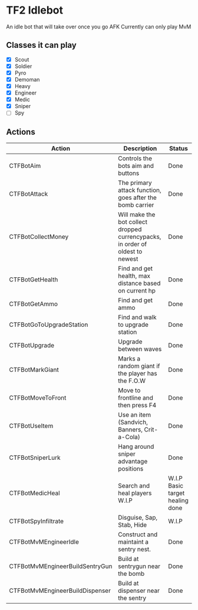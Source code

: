 # TF2 Idlebot
An idle bot that will take over once you go AFK
Currently can only play MvM

## Classes it can play
- [x] Scout
- [x] Soldier
- [x] Pyro
- [x] Demoman
- [x] Heavy
- [x] Engineer
- [x] Medic
- [x] Sniper
- [ ] Spy

## Actions 
| Action | Description | Status |
| --- | --- | --- |
| CTFBotAim | Controls the bots aim and buttons                        | Done |
| CTFBotAttack | The primary attack function, goes after the bomb carrier                           | Done |
| CTFBotCollectMoney | Will make the bot collect dropped currencypacks, in order of oldest to newest | Done |
| CTFBotGetHealth | Find and get health, max distance based on current hp | Done |
| CTFBotGetAmmo | Find and get ammo                                    | Done |
| CTFBotGoToUpgradeStation | Find and walk to upgrade station          | Done |
| CTFBotUpgrade | Upgrade between waves                                | Done |
| CTFBotMarkGiant | Marks a random giant if the player has the F.O.W   | Done |
| CTFBotMoveToFront | Move to frontline and then press F4              | Done |
| CTFBotUseItem | Use an item (Sandvich, Banners, Crit-a-Cola)         | Done |
| CTFBotSniperLurk | Hang around sniper advantage positions            | Done |
| CTFBotMedicHeal | Search and heal players W.I.P                      | W.I.P Basic target healing done |
| CTFBotSpyInfiltrate | Disguise, Sap, Stab, Hide                      | W.I.P |
| CTFBotMvMEngineerIdle | Construct and maintaint a sentry nest.       | Done |
| CTFBotMvMEngineerBuildSentryGun | Build at sentrygun near the bomb   | Done |
| CTFBotMvMEngineerBuildDispenser | Build at dispenser near the sentry | Done |